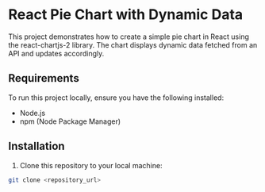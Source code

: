 # React Pie Chart with Dynamic Data

This project demonstrates how to create a simple pie chart in React using the react-chartjs-2 library. The chart displays dynamic data fetched from an API and updates accordingly.

## Requirements

To run this project locally, ensure you have the following installed:

- Node.js
- npm (Node Package Manager)

## Installation

1. Clone this repository to your local machine:

```bash
git clone <repository_url>
